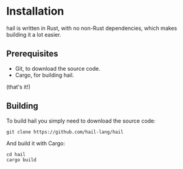 # Installation
hail is written in Rust, with no non-Rust dependencies, which makes building it a lot easier.

## Prerequisites
- Git, to download the source code.
- Cargo, for building hail.

(that's it!)

## Building
To build hail you simply need to download the source code:

```batch
git clone https://github.com/hail-lang/hail
```

And build it with Cargo:

```batch
cd hail
cargo build
```